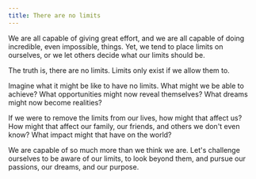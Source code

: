 ```yaml
---
title: There are no limits
---
```


We are all capable of giving great effort, and we are all capable of doing incredible, even impossible, things. Yet, we tend to place limits on ourselves, or we let others decide what our limits should be.

The truth is, there are no limits. Limits only exist if we allow them to.

Imagine what it might be like to have no limits. What might we be able to achieve? What opportunities might now reveal themselves? What dreams might now become realities?

If we were to remove the limits from our lives, how might that affect us? How might that affect our family, our friends, and others we don't even know? What impact might that have on the world?

We are capable of so much more than we think we are. Let's challenge ourselves to be aware of our limits, to look beyond them, and pursue our passions, our dreams, and our purpose.

